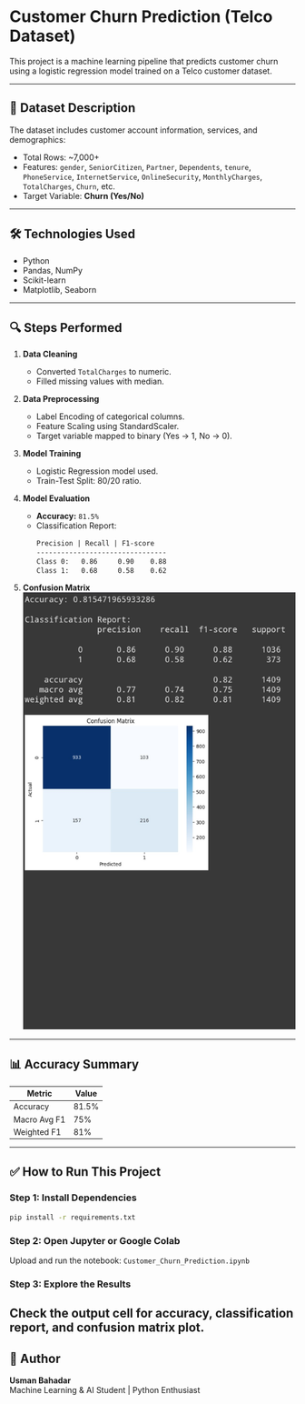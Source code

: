 # Customer Churn Prediction (Telco Dataset)

This project is a machine learning pipeline that predicts customer churn using a logistic regression model trained on a Telco customer dataset.

---

## 📂 Dataset Description

The dataset includes customer account information, services, and demographics:
- Total Rows: ~7,000+
- Features: `gender`, `SeniorCitizen`, `Partner`, `Dependents`, `tenure`, `PhoneService`, `InternetService`, `OnlineSecurity`, `MonthlyCharges`, `TotalCharges`, `Churn`, etc.
- Target Variable: **Churn (Yes/No)**

---

## 🛠 Technologies Used
- Python
- Pandas, NumPy
- Scikit-learn
- Matplotlib, Seaborn

---

## 🔍 Steps Performed

1. **Data Cleaning**  
   - Converted `TotalCharges` to numeric.
   - Filled missing values with median.

2. **Data Preprocessing**  
   - Label Encoding of categorical columns.
   - Feature Scaling using StandardScaler.
   - Target variable mapped to binary (Yes → 1, No → 0).

3. **Model Training**  
   - Logistic Regression model used.
   - Train-Test Split: 80/20 ratio.

4. **Model Evaluation**  
   - **Accuracy:** `81.5%`
   - Classification Report:
     ```
     Precision | Recall | F1-score
     --------------------------------
     Class 0:   0.86     0.90    0.88
     Class 1:   0.68     0.58    0.62
     ```

5. **Confusion Matrix**
   ![Confusion Matrix](confusion_matrix.png)

---

## 📊 Accuracy Summary

| Metric       | Value     |
|--------------|-----------|
| Accuracy     | 81.5%     |
| Macro Avg F1 | 75%       |
| Weighted F1  | 81%       |

---

## ✅ How to Run This Project

### Step 1: Install Dependencies
```bash
pip install -r requirements.txt
```

### Step 2: Open Jupyter or Google Colab
Upload and run the notebook: `Customer_Churn_Prediction.ipynb`

### Step 3: Explore the Results
Check the output cell for accuracy, classification report, and confusion matrix plot.
---

## 📌 Author
**Usman Bahadar**  
Machine Learning & AI Student | Python Enthusiast  
